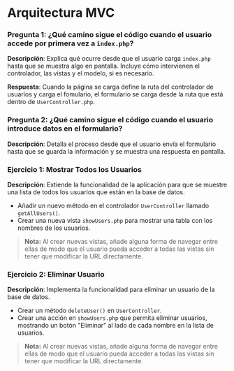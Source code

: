 # Arquitectura MVC

### Pregunta 1: ¿Qué camino sigue el código cuando el usuario accede por primera vez a `index.php`?
**Descripción**: Explica qué ocurre desde que el usuario carga `index.php` hasta que se muestra algo en pantalla. Incluye cómo intervienen el controlador, las vistas y el modelo, si es necesario.

**Respuesta**: Cuando la página se carga define la ruta del controlador de usuarios y carga el fomulario, el formulario se carga desde la ruta que está dentro de `UserController.php`.

### Pregunta 2: ¿Qué camino sigue el código cuando el usuario introduce datos en el formulario?
**Descripción**: Detalla el proceso desde que el usuario envía el formulario hasta que se guarda la información y se muestra una respuesta en pantalla.



### Ejercicio 1: Mostrar Todos los Usuarios
**Descripción**: Extiende la funcionalidad de la aplicación para que se muestre una lista de todos los usuarios que están en la base de datos.
- Añadir un nuevo método en el controlador `UserController` llamado `getAllUsers()`.
- Crear una nueva vista `showUsers.php` para mostrar una tabla con los nombres de los usuarios.
> **Nota:** Al crear nuevas vistas, añade alguna forma de navegar entre ellas de modo que el usuario pueda acceder a todas las vistas sin tener que modificar la URL directamente.

### Ejercicio 2: Eliminar Usuario
**Descripción**: Implementa la funcionalidad para eliminar un usuario de la base de datos.
- Crear un método `deleteUser()` en `UserController`.
- Crear una acción en `showUsers.php` que permita eliminar usuarios, mostrando un botón "Eliminar" al lado de cada nombre en la lista de usuarios.
> **Nota:** Al crear nuevas vistas, añade alguna forma de navegar entre ellas de modo que el usuario pueda acceder a todas las vistas sin tener que modificar la URL directamente.
